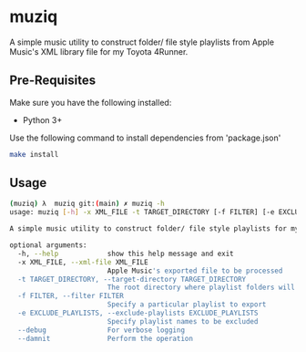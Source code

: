 # muziq

A simple music utility to construct folder/ file style playlists from Apple Music's XML library file for my Toyota 4Runner.

## Pre-Requisites
Make sure you have the following installed:
* Python 3+

Use the following command to install dependencies from 'package.json'
```bash
make install
```

## Usage
```bash
(muziq) λ  muziq git:(main) ✗ muziq -h
usage: muziq [-h] -x XML_FILE -t TARGET_DIRECTORY [-f FILTER] [-e EXCLUDE_PLAYLISTS] [--debug] [--damnit]

A simple music utility to construct folder/ file style playlists for my 4Runner

optional arguments:
  -h, --help            show this help message and exit
  -x XML_FILE, --xml-file XML_FILE
                        Apple Music's exported file to be processed
  -t TARGET_DIRECTORY, --target-directory TARGET_DIRECTORY
                        The root directory where playlist folders will be generated
  -f FILTER, --filter FILTER
                        Specify a particular playlist to export
  -e EXCLUDE_PLAYLISTS, --exclude-playlists EXCLUDE_PLAYLISTS
                        Specify playlist names to be excluded
  --debug               For verbose logging
  --damnit              Perform the operation
```
